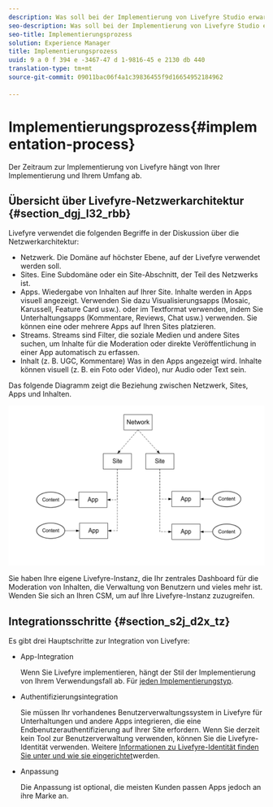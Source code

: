 ```yaml
---
description: Was soll bei der Implementierung von Livefyre Studio erwartet werden
seo-description: Was soll bei der Implementierung von Livefyre Studio erwartet werden
seo-title: Implementierungsprozess
solution: Experience Manager
title: Implementierungsprozess
uuid: 9 a 0 f 394 e -3467-47 d 1-9816-45 e 2130 db 440
translation-type: tm+mt
source-git-commit: 09011bac06f4a1c39836455f9d16654952184962

---
```



# Implementierungsprozess{#implementation-process}

Der Zeitraum zur Implementierung von Livefyre hängt von Ihrer Implementierung und Ihrem Umfang ab.

## Übersicht über Livefyre-Netzwerkarchitektur {#section_dgj_l32_rbb}

Livefyre verwendet die folgenden Begriffe in der Diskussion über die Netzwerkarchitektur:

* Netzwerk. Die Domäne auf höchster Ebene, auf der Livefyre verwendet werden soll.
* Sites. Eine Subdomäne oder ein Site-Abschnitt, der Teil des Netzwerks ist.
* Apps. Wiedergabe von Inhalten auf Ihrer Site. Inhalte werden in Apps visuell angezeigt. Verwenden Sie dazu Visualisierungsapps (Mosaic, Karussell, Feature Card usw.). oder im Textformat verwenden, indem Sie Unterhaltungsapps (Kommentare, Reviews, Chat usw.) verwenden. Sie können eine oder mehrere Apps auf Ihren Sites platzieren.
* Streams. Streams sind Filter, die soziale Medien und andere Sites suchen, um Inhalte für die Moderation oder direkte Veröffentlichung in einer App automatisch zu erfassen.
* Inhalt (z. B. UGC, Kommentare) Was in den Apps angezeigt wird. Inhalte können visuell (z. B. ein Foto oder Video), nur Audio oder Text sein.

Das folgende Diagramm zeigt die Beziehung zwischen Netzwerk, Sites, Apps und Inhalten.

![](assets/network_site_architecture.png)

Sie haben Ihre eigene Livefyre-Instanz, die Ihr zentrales Dashboard für die Moderation von Inhalten, die Verwaltung von Benutzern und vieles mehr ist. Wenden Sie sich an Ihren CSM, um auf Ihre Livefyre-Instanz zuzugreifen.

## Integrationsschritte {#section_s2j_d2x_tz}

Es gibt drei Hauptschritte zur Integration von Livefyre:

* App-Integration

   Wenn Sie Livefyre implementieren, hängt der Stil der Implementierung von Ihrem Verwendungsfall ab. Für [jeden Implementierungstyp](/help/implementation/c-getting-started/c-implementation-process/c-app-integration-types.md#c_app_integration_types).

* Authentifizierungsintegration

   Sie müssen Ihr vorhandenes Benutzerverwaltungssystem in Livefyre für Unterhaltungen und andere Apps integrieren, die eine Endbenutzerauthentifizierung auf Ihrer Site erfordern. Wenn Sie derzeit kein Tool zur Benutzerverwaltung verwenden, können Sie die Livefyre-Identität verwenden. Weitere [Informationen zu Livefyre-Identität finden Sie unter und wie sie eingerichtet](/help/implementation/c-livefyre-identity-comp/c-livefyre-identity-comp.md#c_livefyre_identity)werden.

* Anpassung

   Die Anpassung ist optional, die meisten Kunden passen Apps jedoch an ihre Marke an.

